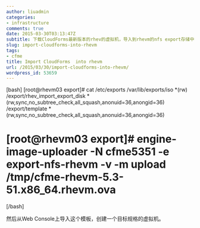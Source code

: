 ```yaml
---
author: liuadmin
categories:
- infrastructure
comments: true
date: 2015-03-30T03:13:47Z
subtitle: 下载CloudForms最新版本的rhev的虚拟机，导入到rhevm的nfs export存储中。从模板生成虚拟机。运行和配置CloudForms虚拟机，这样它就可以管理这个rhevm的环境了。
slug: import-cloudforms-into-rhevm
tags:
- cfme
title: Import CloudForms  into rhevm
url: /2015/03/30/import-cloudforms-into-rhevm/
wordpress_id: 53659
---
```


[bash]
[root@rhevm03 export]# cat /etc/exports
/var/lib/exports/iso *(rw)
/export/rhev_import_export_disk *(rw,sync,no_subtree_check,all_squash,anonuid=36,anongid=36)
/export/template *(rw,sync,no_subtree_check,all_squash,anonuid=36,anongid=36)
# [root@rhevm03 export]# engine-image-uploader -N cfme5351 -e export-nfs-rhevm -v -m upload /tmp/cfme-rhevm-5.3-51.x86_64.rhevm.ova
[/bash]

然后从Web Console上导入这个模板，创建一个目标规格的虚拟机。
